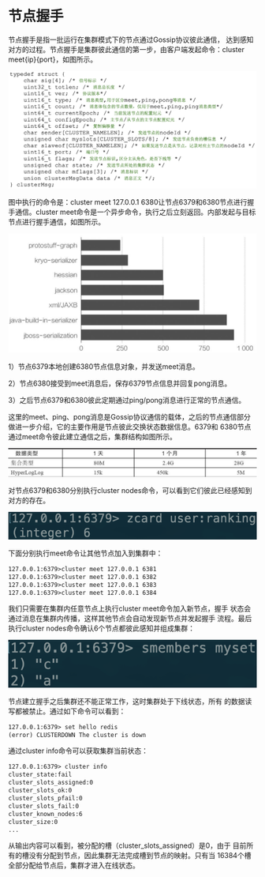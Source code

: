 # 节点握手

节点握手是指一批运行在集群模式下的节点通过Gossip协议彼此通信， 达到感知对方的过程。节点握手是集群彼此通信的第一步，由客户端发起命令：cluster meet{ip}{port}，如图所示。

![](../../.gitbook/assets/image%20%28212%29.png)

图中执行的命令是：cluster meet 127.0.0.1 6380让节点6379和6380节点进行握手通信。cluster meet命令是一个异步命令，执行之后立刻返回。内部发起与目标节点进行握手通信，如图所示。

![](../../.gitbook/assets/image%20%28149%29.png)

1）节点6379本地创建6380节点信息对象，并发送meet消息。

2）节点6380接受到meet消息后，保存6379节点信息并回复pong消息。

3）之后节点6379和6380彼此定期通过ping/pong消息进行正常的节点通信。

这里的meet、ping、pong消息是Gossip协议通信的载体，之后的节点通信部分做进一步介绍，它的主要作用是节点彼此交换状态数据信息。6379和 6380节点通过meet命令彼此建立通信之后，集群结构如图所示。

![](../../.gitbook/assets/image%20%2890%29.png)

对节点6379和6380分别执行cluster nodes命令，可以看到它们彼此已经感知到对方的存在。

![](../../.gitbook/assets/image%20%28219%29.png)

下面分别执行meet命令让其他节点加入到集群中：

```text
127.0.0.1:6379>cluster meet 127.0.0.1 6381
127.0.0.1:6379>cluster meet 127.0.0.1 6382
127.0.0.1:6379>cluster meet 127.0.0.1 6383
127.0.0.1:6379>cluster meet 127.0.0.1 6384
```

我们只需要在集群内任意节点上执行cluster meet命令加入新节点，握手 状态会通过消息在集群内传播，这样其他节点会自动发现新节点并发起握手 流程。最后执行cluster nodes命令确认6个节点都彼此感知并组成集群：

![](../../.gitbook/assets/image%20%28221%29.png)

节点建立握手之后集群还不能正常工作，这时集群处于下线状态，所有 的数据读写都被禁止。通过如下命令可以看到：

```text
127.0.0.1:6379> set hello redis
(error) CLUSTERDOWN The cluster is down
```

通过cluster info命令可以获取集群当前状态：

```text
127.0.0.1:6379> cluster info
cluster_state:fail
cluster_slots_assigned:0
cluster_slots_ok:0
cluster_slots_pfail:0 
cluster_slots_fail:0 
cluster_known_nodes:6 
cluster_size:0
...
```

从输出内容可以看到，被分配的槽（cluster\_slots\_assigned）是0，由于 目前所有的槽没有分配到节点，因此集群无法完成槽到节点的映射。只有当 16384个槽全部分配给节点后，集群才进入在线状态。

